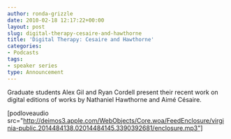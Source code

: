 ```yaml
---
author: ronda-grizzle
date: 2010-02-18 12:17:22+00:00
layout: post
slug: digital-therapy-cesaire-and-hawthorne
title: 'Digital Therapy: Cesaire and Hawthorne'
categories:
- Podcasts
tags:
- speaker series
type: Announcement
---
```


Graduate students Alex Gil and Ryan Cordell present their recent work on  digital editions of works by Nathaniel Hawthorne and Aimé Césaire.

[podloveaudio src="http://deimos3.apple.com/WebObjects/Core.woa/FeedEnclosure/virginia-public.2014484138.02014484145.3390392681/enclosure.mp3"]
